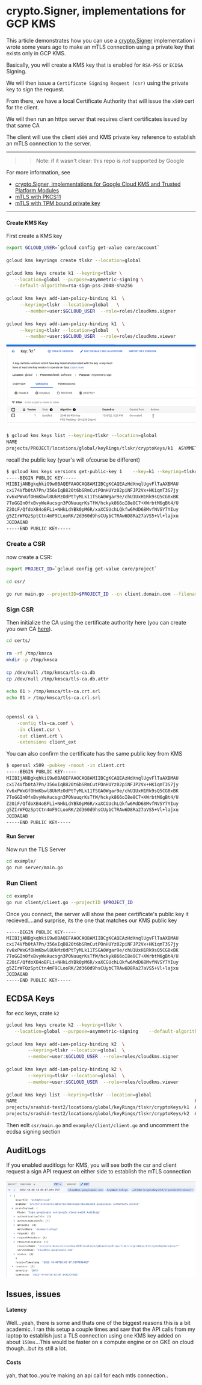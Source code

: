 # crypto.Signer, implementations for GCP KMS


This article demonstrates how you can use a [crypto.Signer](https://github.com/salrashid123/signer) implementation i wrote some years ago to make an mTLS connection using a private key that exists only in GCP KMS.

Basically, you will create a KMS key that is enabled for `RSA-PSS` or `ECDSA` Signing. 

We will then issue a `Certificate Signing Request (csr)` using the private key to sign the request.

From there, we have a local Certificate Authority that will issue the `x509` cert for the client.

We will then run an https server that requires client certificates issued by that same CA

The client will use the client `x509` and KMS private key reference to establish an mTLS connection to the server.

---

>> Note: if it wasn't clear: this repo is _not_ supported by Google


For more information, see 

* [crypto.Signer, implementations for Google Cloud KMS and Trusted Platform Modules](https://github.com/salrashid123/signer)
* [mTLS with PKCS11](https://github.com/salrashid123/mtls_pkcs11)
* [mTLS with TPM bound private key](https://github.com/salrashid123/go_tpm_https_embed)

---

#### Create KMS Key
First create a KMS key

```bash
export GCLOUD_USER=`gcloud config get-value core/account`

gcloud kms keyrings create tlskr --location=global

gcloud kms keys create k1 --keyring=tlskr \
   --location=global --purpose=asymmetric-signing \
   --default-algorithm=rsa-sign-pss-2048-sha256

gcloud kms keys add-iam-policy-binding k1  \
     --keyring=tlskr --location=global   \
	   --member=user:$GCLOUD_USER  --role=roles/cloudkms.signer

gcloud kms keys add-iam-policy-binding k1  \
     --keyring=tlskr --location=global   \
	   --member=user:$GCLOUD_USER  --role=roles/cloudkms.viewer
```

![images/tlskr.png](images/tlskr.png)

```bash
$ gcloud kms keys list --keyring=tlskr --location=global
NAME                                                                        PURPOSE          ALGORITHM                 PROTECTION_LEVEL 
projects/PROJECT/locations/global/keyRings/tlskr/cryptoKeys/k1  ASYMMETRIC_SIGN  RSA_SIGN_PSS_2048_SHA256  SOFTWARE
```

recall the public key (your's will ofcourse be different)

```bash
$ gcloud kms keys versions get-public-key 1    --key=k1 --keyring=tlskr   --location=global
-----BEGIN PUBLIC KEY-----
MIIBIjANBgkqhkiG9w0BAQEFAAOCAQ8AMIIBCgKCAQEAzHdXnqlUgvFlTaAXBMAU
cxi74Vfb0tA7Pn/356xIqB820t6bSRmCutPOnHUYz02piNFJP2Vx+HKiqmT3S7jy
Yv6xPWxGfOHmKbwl8UkMzOdPtTyMLk11TSGA0Wgar9e/chU1UxH1Rk9sQ5CG8xBK
7ToGGIn0fxBvyWeAucsgn3PONuuqrKsTfW/hckyk866oI8e8C7+XWrbtM6gBt4/U
Z2OiF/QfdoXB4oBFLi+NHkLdYBk0pM6R/xaXCGUchLQkfw6MdD68MvfNVSY7YIuy
g5ZIrWFQzSptCtn4mF9CLooRK/2d360d9hsCUybCTRAw6D8Ra27aVS5+Vl+lajxu
JQIDAQAB
-----END PUBLIC KEY-----
```

### Create a CSR

now create a CSR:

```bash
export PROJECT_ID=`gcloud config get-value core/project`

cd csr/

go run main.go --projectID=$PROJECT_ID --cn client.domain.com --filename ../certs/client.csr
```

### Sign CSR

Then initialize the CA using the certificate authority here (you can create you own CA [here](https://github.com/salrashid123/ca_scratchpad)).


```bash
cd certs/

rm -rf /tmp/kmsca
mkdir -p /tmp/kmsca

cp /dev/null /tmp/kmsca/tls-ca.db
cp /dev/null /tmp/kmsca/tls-ca.db.attr

echo 01 > /tmp/kmsca/tls-ca.crt.srl
echo 01 > /tmp/kmsca/tls-ca.crl.srl


openssl ca \
    -config tls-ca.conf \
    -in client.csr \
    -out client.crt \
    -extensions client_ext
```

You can also confirm the certificate has the same public key from KMS

```bash
$ openssl x509 -pubkey -noout -in client.crt 
-----BEGIN PUBLIC KEY-----
MIIBIjANBgkqhkiG9w0BAQEFAAOCAQ8AMIIBCgKCAQEAzHdXnqlUgvFlTaAXBMAU
cxi74Vfb0tA7Pn/356xIqB820t6bSRmCutPOnHUYz02piNFJP2Vx+HKiqmT3S7jy
Yv6xPWxGfOHmKbwl8UkMzOdPtTyMLk11TSGA0Wgar9e/chU1UxH1Rk9sQ5CG8xBK
7ToGGIn0fxBvyWeAucsgn3PONuuqrKsTfW/hckyk866oI8e8C7+XWrbtM6gBt4/U
Z2OiF/QfdoXB4oBFLi+NHkLdYBk0pM6R/xaXCGUchLQkfw6MdD68MvfNVSY7YIuy
g5ZIrWFQzSptCtn4mF9CLooRK/2d360d9hsCUybCTRAw6D8Ra27aVS5+Vl+lajxu
JQIDAQAB
-----END PUBLIC KEY-----
```

#### Run Server

Now run the TLS Server

```bash
cd example/
go run server/main.go
```

### Run Client

```bash
cd example
go run client/client.go --projectID $PROJECT_ID
```

Once you connect, the server will show the peer certificate's public key it recieved....and surprise, its the one that matches our KMS public key

```
-----BEGIN PUBLIC KEY-----
MIIBIjANBgkqhkiG9w0BAQEFAAOCAQ8AMIIBCgKCAQEAzHdXnqlUgvFlTaAXBMAU
cxi74Vfb0tA7Pn/356xIqB820t6bSRmCutPOnHUYz02piNFJP2Vx+HKiqmT3S7jy
Yv6xPWxGfOHmKbwl8UkMzOdPtTyMLk11TSGA0Wgar9e/chU1UxH1Rk9sQ5CG8xBK
7ToGGIn0fxBvyWeAucsgn3PONuuqrKsTfW/hckyk866oI8e8C7+XWrbtM6gBt4/U
Z2OiF/QfdoXB4oBFLi+NHkLdYBk0pM6R/xaXCGUchLQkfw6MdD68MvfNVSY7YIuy
g5ZIrWFQzSptCtn4mF9CLooRK/2d360d9hsCUybCTRAw6D8Ra27aVS5+Vl+lajxu
JQIDAQAB
-----END PUBLIC KEY-----
```

## ECDSA Keys

for ecc keys, crate `k2`

```bash
gcloud kms keys create k2 --keyring=tlskr \
   --location=global --purpose=asymmetric-signing    --default-algorithm=ec-sign-p256-sha256

gcloud kms keys add-iam-policy-binding k2  \
        --keyring=tlskr --location=global  \
        --member=user:$GCLOUD_USER  --role=roles/cloudkms.signer

gcloud kms keys add-iam-policy-binding k2 \
        --keyring=tlskr --location=global  \
        --member=user:$GCLOUD_USER  --role=roles/cloudkms.viewer

gcloud kms keys list --keyring=tlskr --location=global
NAME                                                                  PURPOSE          ALGORITHM                 PROTECTION_LEVEL  LABELS  PRIMARY_ID  PRIMARY_STATE
projects/srashid-test2/locations/global/keyRings/tlskr/cryptoKeys/k1  ASYMMETRIC_SIGN  RSA_SIGN_PSS_2048_SHA256  SOFTWARE
projects/srashid-test2/locations/global/keyRings/tlskr/cryptoKeys/k2  ASYMMETRIC_SIGN  EC_SIGN_P256_SHA256       SOFTWARE
```

Then edit `csr/main.go` and `example/client/client.go` and uncomment the ecdsa signing section


## AuditLogs

If you enabled auditlogs for KMS, you will see both the csr and client request a sign API request on either side to establish the mTLS connection

![images/audit_log.png](images/audit_log.png)


## Issues, issues

#### Latency

Well...yeah, there is some and thats one of the biggest reasons this is a bit academic.  I ran this setup a couple times and saw that the API calls from my laptop to establish just a TLS connection using one KMS key added on about `150ms`...This would be faster on a compute engine or on GKE on cloud though...but its still a lot.

#### Costs

yah, that too..you're making an api call for each mtls connection..